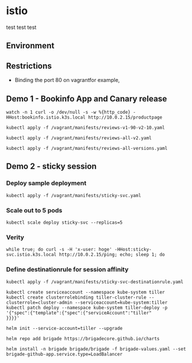 # istio

test test test

## Environment


## Restrictions
- Binding the port 80 on vagrantfor example, 

## Demo 1 - Bookinfo App and Canary release
```
watch -n 1 curl -o /dev/null -s -w %{http_code} -HHost:bookinfo.istio.k3s.local http://10.0.2.15/productpage
```

```
kubectl apply -f /vagrant/manifests/reviews-v1-90-v2-10.yaml
```
```
kubectl apply -f /vagrant/manifests/reviews-all-v2.yaml
```
```
kubectl apply -f /vagrant/manifests/reviews-all-versions.yaml
```

## Demo 2 - sticky session

### Deploy sample deployment
```
kubectl apply -f /vagrant/manifests/sticky-svc.yaml
```
### Scale out to 5 pods
```
kubectl scale deploy sticky-svc --replicas=5
```
### Verity
```
while true; do curl -s -H 'x-user: hoge' -HHost:sticky-svc.istio.k3s.local http://10.0.2.15/ping; echo; sleep 1; do
```
### Define destinationrule for session affinity
```
kubectl apply -f /vagrant/manifests/sticky-svc-destinationrule.yaml
```

```
kubectl create serviceaccount --namespace kube-system tiller
kubectl create clusterrolebinding tiller-cluster-rule --clusterrole=cluster-admin --serviceaccount=kube-system:tiller
kubectl patch deploy --namespace kube-system tiller-deploy -p '{"spec":{"template":{"spec":{"serviceAccount":"tiller"
}}}}'

helm init --service-account=tiller --upgrade

helm repo add brigade https://brigadecore.github.io/charts

helm install -n brigade brigade/brigade -f brigade-values.yaml --set brigade-github-app.service.type=LoadBalancer
```
